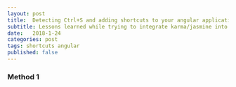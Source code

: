 ```yaml
---
layout: post
title:  Detecting Ctrl+S and adding shortcuts to your angular application
subtitle: Lessons learned while trying to integrate karma/jasmine into a typescript development environment. Took some time to figure this out but was totally worth the effort.
date:   2018-1-24
categories: post
tags: shortcuts angular
published: false
---
```



### Method 1
